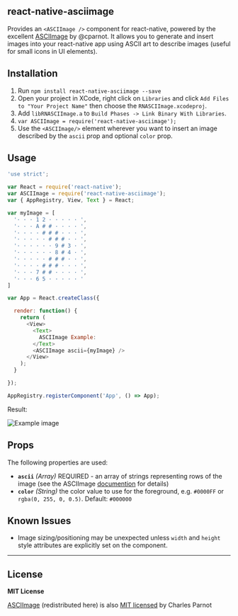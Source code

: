 ## react-native-asciimage

Provides an `<ASCIImage />` component for react-native, powered by the excellent [ASCIImage](http://asciimage.org/) by @cparnot. It allows you to generate and insert images into your react-native app using ASCII art to describe images (useful for small icons in UI elements).

## Installation


1. Run `npm install react-native-asciimage --save`
2. Open your project in XCode, right click on `Libraries` and click `Add
   Files to "Your Project Name"` then choose the `RNASCIImage.xcodeproj`.
3. Add `libRNASCIImage.a` to `Build Phases -> Link Binary With Libraries`.
3. `var ASCIImage = require('react-native-asciimage');`
4. Use the `<ASCIImage/>` element wherever you want to insert an image described by the `ascii` prop and optional `color` prop.

## Usage

```javascript
'use strict';

var React = require('react-native');
var ASCIImage = require('react-native-asciimage');
var { AppRegistry, View, Text } = React;

var myImage = [
  '· · · 1 2 · · · · · ',
  '· · · A # # · · · · ',
  '· · · · # # # · · · ',
  '· · · · · # # # · · ',
  '· · · · · · 9 # 3 · ',
  '· · · · · · 8 # 4 · ',
  '· · · · · # # # · · ',
  '· · · · # # # · · · ',
  '· · · 7 # # · · · · ',
  '· · · 6 5 · · · · · '
]

var App = React.createClass({

  render: function() {
    return (
      <View>
        <Text>
          ASCIImage Example:
        </Text>
        <ASCIImage ascii={myImage} />
      </View>
    );
  }

});

AppRegistry.registerComponent('App', () => App);
```

Result:

![Example image](https://raw.githubusercontent.com/turley/react-native-asciimage/master/example.png)


## Props

The following properties are used:

- **`ascii`** _(Array)_ REQUIRED - an array of strings representing rows of the image (see the ASCIImage [documention](https://github.com/cparnot/ASCIImage) for details)
- **`color`** _(String)_ the color value to use for the foreground, e.g. `#0000FF` or `rgba(0, 255, 0, 0.5)`. Default: `#000000`

## Known Issues

- Image sizing/positioning may be unexpected unless `width` and `height` style attributes are explicitly set on the component.

---
## License

**MIT License**

[ASCIImage](https://github.com/cparnot/ASCIImage) (redistributed here) is also [MIT licensed](https://github.com/cparnot/ASCIImage/blob/master/LICENSE) by Charles Parnot
